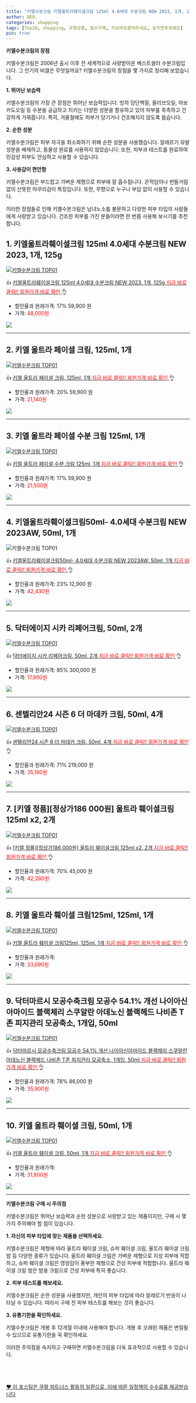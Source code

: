 ```yaml
---
title: "키엘수분크림 키엘울트라훼이셜크림 125ml 4.0세대 수분크림 NEW 2023, 1개, 125g 필수 필요 추천 제품 비교 최저 가격 비교 장점 구매 후기 구매평"
author: NEO.
categories: shopping
tags: [Top10, shopping, 유행상품, 필수구매, 지금바로클릭하세요, 놓치면후회해요]
pin: true
---
```

**키엘수분크림의 장점**

키엘수분크림은 2006년 출시 이후 전 세계적으로 사랑받아온 베스트셀러 수분크림입니다. 그 인기의 비결은 무엇일까요? 키엘수분크림의 장점을 몇 가지로 정리해 보았습니다.

**1. 뛰어난 보습력**

키엘수분크림의 가장 큰 장점은 뛰어난 보습력입니다. 빙하 당단백질, 올리브오일, 아보카도오일 등 수분을 공급하고 지키는 다양한 성분을 함유하고 있어 피부를 촉촉하고 건강하게 가꿔줍니다. 특히, 겨울철에도 피부가 당기거나 건조해지지 않도록 돕습니다.

**2. 순한 성분**

키엘수분크림은 피부 자극을 최소화하기 위해 순한 성분을 사용했습니다. 알레르기 유발 성분을 배제하고, 동물성 원료를 사용하지 않았습니다. 또한, 피부과 테스트를 완료하여 민감성 피부도 안심하고 사용할 수 있습니다.

**3. 사용감이 편안함**

키엘수분크림은 부드럽고 가벼운 제형으로 피부에 잘 흡수됩니다. 끈적임이나 번들거림 없이 산뜻한 마무리감이 특징입니다. 또한, 무향으로 누구나 부담 없이 사용할 수 있습니다.

이러한 장점들로 인해 키엘수분크림은 남녀노소를 불문하고 다양한 피부 타입의 사람들에게 사랑받고 있습니다. 건조한 피부를 가진 분들이라면 한 번쯤 사용해 보시기를 추천합니다.

   

## 1. 키엘울트라훼이셜크림 125ml 4.0세대 수분크림 NEW 2023, 1개, 125g

[![키엘수분크림 TOP01](https://thumbnail10.coupangcdn.com/thumbnails/remote/490x490ex/image/vendor_inventory/530d/145e41bb1a9ee88c7a726cccdad472f9fa92e9c2f44c4c4983c7400344c2.jpg)](https://link.coupang.com/re/AFFSDP?lptag=AF3617701&subid=GithubCoopas&pageKey=7707718912&traceid=V0-153&itemId=20920939775&vendorItemId=87726065532)


👍 [키엘울트라훼이셜크림 125ml 4.0세대 수분크림 NEW 2023, 1개, 125g <font color=red> 지금 바로 클릭!! 회원가격 바로 확인 </font> ](https://link.coupang.com/re/AFFSDP?lptag=AF3617701&subid=GithubCoopas&pageKey=7707718912&traceid=V0-153&itemId=20920939775&vendorItemId=87726065532) 👌 


- 할인율과 원래가격: 17%  59,900   원
- 가격: <span style='color:red'>48,000원</span>

[![](/discount_price.png)](https://link.coupang.com/re/AFFSDP?lptag=AF3617701&subid=GithubCoopas&pageKey=7707718912&traceid=V0-153&itemId=20920939775&vendorItemId=87726065532)

---


   

## 2. 키엘 울트라 페이셜 크림, 125ml, 1개

[![키엘수분크림 TOP01](https://thumbnail9.coupangcdn.com/thumbnails/remote/490x490ex/image/vendor_inventory/0b98/11cf777421e156ac9cccdd224322afbd18421e4fa97fb29f4077cbe0069f.png)](https://link.coupang.com/re/AFFSDP?lptag=AF3617701&subid=GithubCoopas&pageKey=12988392&traceid=V0-153&itemId=54577077&vendorItemId=87927576146)


👍 [키엘 울트라 페이셜 크림, 125ml, 1개 <font color=red> 지금 바로 클릭!! 회원가격 바로 확인 </font> ](https://link.coupang.com/re/AFFSDP?lptag=AF3617701&subid=GithubCoopas&pageKey=12988392&traceid=V0-153&itemId=54577077&vendorItemId=87927576146) 👌 


- 할인율과 원래가격: 20%  59,900   원
- 가격: <span style='color:red'>21,140원</span>

[![](/discount_price.png)](https://link.coupang.com/re/AFFSDP?lptag=AF3617701&subid=GithubCoopas&pageKey=12988392&traceid=V0-153&itemId=54577077&vendorItemId=87927576146)

---


   

## 3. 키엘 울트라 페이셜 수분 크림 125ml, 1개

[![키엘수분크림 TOP01](https://thumbnail9.coupangcdn.com/thumbnails/remote/490x490ex/image/vendor_inventory/0b98/11cf777421e156ac9cccdd224322afbd18421e4fa97fb29f4077cbe0069f.png)](https://link.coupang.com/re/AFFSDP?lptag=AF3617701&subid=GithubCoopas&pageKey=7700242233&traceid=V0-153&itemId=20788658089&vendorItemId=87903092974)


👍 [키엘 울트라 페이셜 수분 크림 125ml, 1개 <font color=red> 지금 바로 클릭!! 회원가격 바로 확인 </font> ](https://link.coupang.com/re/AFFSDP?lptag=AF3617701&subid=GithubCoopas&pageKey=7700242233&traceid=V0-153&itemId=20788658089&vendorItemId=87903092974) 👌 


- 할인율과 원래가격: 17%  59,900   원
- 가격: <span style='color:red'>21,500원</span>

[![](/discount_price.png)](https://link.coupang.com/re/AFFSDP?lptag=AF3617701&subid=GithubCoopas&pageKey=7700242233&traceid=V0-153&itemId=20788658089&vendorItemId=87903092974)

---


   

## 4. 키엘울트라훼이셜크림50ml- 4.0세대 수분크림 NEW 2023AW, 50ml, 1개

![키엘수분크림 TOP01](https://thumbnail8.coupangcdn.com/thumbnails/remote/490x490ex/image/vendor_inventory/5f79/392aa2bbeac40cdb5a223c21ad2a7ac9107b9fbe7072ef675c2eb1183b9b.JPG)


👍 [키엘울트라훼이셜크림50ml- 4.0세대 수분크림 NEW 2023AW, 50ml, 1개 <font color=red> 지금 바로 클릭!! 회원가격 바로 확인 </font> ](https://link.coupang.com/re/AFFSDP?lptag=AF3617701&subid=GithubCoopas&pageKey=12988392&traceid=V0-153&itemId=15596652482&vendorItemId=87641896582) 👌 


- 할인율과 원래가격: 23%  12,900   원
- 가격: <span style='color:red'>42,430원</span>

[![](/discount_price.png)](https://link.coupang.com/re/AFFSDP?lptag=AF3617701&subid=GithubCoopas&pageKey=12988392&traceid=V0-153&itemId=15596652482&vendorItemId=87641896582)

---


   

## 5. 닥터에이지 시카 리페어크림, 50ml, 2개

[![키엘수분크림 TOP01](https://thumbnail9.coupangcdn.com/thumbnails/remote/490x490ex/image/retail/images/4364813542549906-5350c7a7-9279-4c44-9c77-bd016f22f702.jpg)](https://link.coupang.com/re/AFFSDP?lptag=AF3617701&subid=GithubCoopas&pageKey=6174360973&traceid=V0-153&itemId=2647629542&vendorItemId=70638435618)


👍 [닥터에이지 시카 리페어크림, 50ml, 2개 <font color=red> 지금 바로 클릭!! 회원가격 바로 확인 </font> ](https://link.coupang.com/re/AFFSDP?lptag=AF3617701&subid=GithubCoopas&pageKey=6174360973&traceid=V0-153&itemId=2647629542&vendorItemId=70638435618) 👌 


- 할인율과 원래가격: 85%  300,000   원
- 가격: <span style='color:red'>17,900원</span>

[![](/discount_price.png)](https://link.coupang.com/re/AFFSDP?lptag=AF3617701&subid=GithubCoopas&pageKey=6174360973&traceid=V0-153&itemId=2647629542&vendorItemId=70638435618)

---


   

## 6. 센텔리안24 시즌 6 더 마데카 크림, 50ml, 4개

[![키엘수분크림 TOP01](https://thumbnail7.coupangcdn.com/thumbnails/remote/490x490ex/image/vendor_inventory/59f4/d50fd35942e16dac7addf2bb37ab38defbcf93241a2cef0d172e35b58cba.jpg)](https://link.coupang.com/re/AFFSDP?lptag=AF3617701&subid=GithubCoopas&pageKey=6268053607&traceid=V0-153&itemId=12021853840&vendorItemId=81879918754)


👍 [센텔리안24 시즌 6 더 마데카 크림, 50ml, 4개 <font color=red> 지금 바로 클릭!! 회원가격 바로 확인 </font> ](https://link.coupang.com/re/AFFSDP?lptag=AF3617701&subid=GithubCoopas&pageKey=6268053607&traceid=V0-153&itemId=12021853840&vendorItemId=81879918754) 👌 


- 할인율과 원래가격: 71%  219,000   원
- 가격: <span style='color:red'>35,180원</span>

[![](/discount_price.png)](https://link.coupang.com/re/AFFSDP?lptag=AF3617701&subid=GithubCoopas&pageKey=6268053607&traceid=V0-153&itemId=12021853840&vendorItemId=81879918754)

---


   

## 7. [키엘 정품][정상가186 000원] 울트라 훼이셜크림 125ml x2, 2개

[![키엘수분크림 TOP01](https://thumbnail9.coupangcdn.com/thumbnails/remote/490x490ex/image/vendor_inventory/0b98/11cf777421e156ac9cccdd224322afbd18421e4fa97fb29f4077cbe0069f.png)](https://link.coupang.com/re/AFFSDP?lptag=AF3617701&subid=GithubCoopas&pageKey=12988392&traceid=V0-153&itemId=19940342720&vendorItemId=88021143622)


👍 [[키엘 정품][정상가186 000원] 울트라 훼이셜크림 125ml x2, 2개 <font color=red> 지금 바로 클릭!! 회원가격 바로 확인 </font> ](https://link.coupang.com/re/AFFSDP?lptag=AF3617701&subid=GithubCoopas&pageKey=12988392&traceid=V0-153&itemId=19940342720&vendorItemId=88021143622) 👌 


- 할인율과 원래가격: 70%  45,000   원
- 가격: <span style='color:red'>42,280원</span>

[![](/discount_price.png)](https://link.coupang.com/re/AFFSDP?lptag=AF3617701&subid=GithubCoopas&pageKey=12988392&traceid=V0-153&itemId=19940342720&vendorItemId=88021143622)

---


   

## 8. 키엘 울트라 훼이셜 크림125ml, 125ml, 1개

[![키엘수분크림 TOP01](https://thumbnail6.coupangcdn.com/thumbnails/remote/490x490ex/image/vendor_inventory/9ff4/5eca46ba9400fc38cb2247636f4598e32a51bba248520fb58a69aefc7753.jpg)](https://link.coupang.com/re/AFFSDP?lptag=AF3617701&subid=GithubCoopas&pageKey=6682592691&traceid=V0-153&itemId=15415735816&vendorItemId=87905007614)


👍 [키엘 울트라 훼이셜 크림125ml, 125ml, 1개 <font color=red> 지금 바로 클릭!! 회원가격 바로 확인 </font> ](https://link.coupang.com/re/AFFSDP?lptag=AF3617701&subid=GithubCoopas&pageKey=6682592691&traceid=V0-153&itemId=15415735816&vendorItemId=87905007614) 👌 


- 할인율과 원래가격: 
- 가격: <span style='color:red'>33,690원</span>

[![](/discount_price.png)](https://link.coupang.com/re/AFFSDP?lptag=AF3617701&subid=GithubCoopas&pageKey=6682592691&traceid=V0-153&itemId=15415735816&vendorItemId=87905007614)

---


   

## 9. 닥터마르시 모공수축크림 모공수 54.1% 개선 나이아신아마이드 블랙체리 스쿠알란 아데노신 블랙헤드 나비존 T존 피지관리 모공축소, 1개입, 50ml

[![키엘수분크림 TOP01](https://thumbnail6.coupangcdn.com/thumbnails/remote/490x490ex/image/vendor_inventory/658a/46729fe1cdfaeac942cbf3303d832df9d0ffe8a66da44803898b9af3a92d.jpg)](https://link.coupang.com/re/AFFSDP?lptag=AF3617701&subid=GithubCoopas&pageKey=7685577118&traceid=V0-153&itemId=20537939029&vendorItemId=87499878013)


👍 [닥터마르시 모공수축크림 모공수 54.1% 개선 나이아신아마이드 블랙체리 스쿠알란 아데노신 블랙헤드 나비존 T존 피지관리 모공축소, 1개입, 50ml <font color=red> 지금 바로 클릭!! 회원가격 바로 확인 </font> ](https://link.coupang.com/re/AFFSDP?lptag=AF3617701&subid=GithubCoopas&pageKey=7685577118&traceid=V0-153&itemId=20537939029&vendorItemId=87499878013) 👌 


- 할인율과 원래가격: 78%  86,000   원
- 가격: <span style='color:red'>35,900원</span>

[![](/discount_price.png)](https://link.coupang.com/re/AFFSDP?lptag=AF3617701&subid=GithubCoopas&pageKey=7685577118&traceid=V0-153&itemId=20537939029&vendorItemId=87499878013)

---


   

## 10. 키엘 울트라 훼이셜 크림, 50ml, 1개

[![키엘수분크림 TOP01](https://thumbnail10.coupangcdn.com/thumbnails/remote/490x490ex/image/vendor_inventory/7fa8/e5f5e4950227a16b0b51ccc059205caa368dca2b8b618f723ccc4679d785.png)](https://link.coupang.com/re/AFFSDP?lptag=AF3617701&subid=GithubCoopas&pageKey=6682592691&traceid=V0-153&itemId=517137589&vendorItemId=82167037856)


👍 [키엘 울트라 훼이셜 크림, 50ml, 1개 <font color=red> 지금 바로 클릭!! 회원가격 바로 확인 </font> ](https://link.coupang.com/re/AFFSDP?lptag=AF3617701&subid=GithubCoopas&pageKey=6682592691&traceid=V0-153&itemId=517137589&vendorItemId=82167037856) 👌 


- 할인율과 원래가격: 
- 가격: <span style='color:red'>31,800원</span>

[![](/discount_price.png)](https://link.coupang.com/re/AFFSDP?lptag=AF3617701&subid=GithubCoopas&pageKey=6682592691&traceid=V0-153&itemId=517137589&vendorItemId=82167037856)

---
**키엘수분크림 구매 시 주의점**

키엘수분크림은 뛰어난 보습력과 순한 성분으로 사랑받고 있는 제품이지만, 구매 시 몇 가지 주의해야 할 점이 있습니다.

**1. 자신의 피부 타입에 맞는 제품을 선택하세요.**

키엘수분크림은 제형에 따라 울트라 훼이셜 크림, 슈퍼 훼이셜 크림, 울트라 훼이셜 크림 밤 등 다양한 종류가 있습니다. 울트라 훼이셜 크림은 가벼운 제형으로 지성 피부에 적합하고, 슈퍼 훼이셜 크림은 영양감이 풍부한 제형으로 건성 피부에 적합합니다. 울트라 훼이셜 크림 밤은 밤용 크림으로 건성 피부에 특히 좋습니다.

**2. 피부 테스트를 해보세요.**

키엘수분크림은 순한 성분을 사용했지만, 개인의 피부 타입에 따라 알레르기 반응이 나타날 수 있습니다. 따라서 구매 전 피부 테스트를 해보는 것이 좋습니다.

**3. 유통기한을 확인하세요.**

키엘수분크림은 개봉 후 12개월 이내에 사용해야 합니다. 개봉 후 오래된 제품은 변질될 수 있으므로 유통기한을 꼭 확인하세요.

이러한 주의점을 숙지하고 구매하면 키엘수분크림을 더욱 효과적으로 사용할 수 있습니다.<br><br><br><br><br> [ ❤  이 포스팅은 쿠팡 파트너스 활동의 일환으로, 이에 따른 일정액의 수수료를 제공받습니다](https://link.coupang.com/a/bcEFyh)